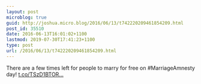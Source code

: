 ```yaml
---
layout: post
microblog: true
guid: http://joshua.micro.blog/2016/06/13/t742220209461854209.html
post_id: 35510
date: 2016-06-13T16:01:02+1100
lastmod: 2019-07-30T17:41:23+1100
type: post
url: /2016/06/13/t742220209461854209.html
---
```

There are a few times left for people to marry for free on #MarriageAmnesty day! [t.co/TSzD1BTOR...](https://t.co/TSzD1BTORP)
